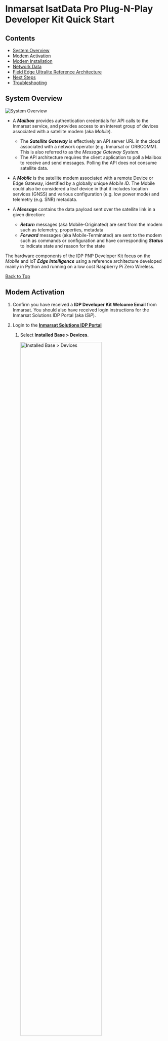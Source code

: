 # Inmarsat IsatData Pro Plug-N-Play Developer Kit Quick Start

## Contents

* [System Overview](#System-Overview)
* [Modem Activation](#Modem-Activation)
* [Modem Installation](#Modem-Installation)
* [Network Data](#Network-Data)
* [Field Edge Ultralite Reference Architecture](#Field-Edge-Ultralite-Reference-Architecture)
* [Next Steps](#Next-Steps)
* [Troubleshooting](#Troubleshooting)

## System Overview

![System Overview](media/idp-architecture.png)

* A ***Mailbox*** provides authentication credentials for API calls to the 
Inmarsat service, and provides access to an interest group of devices associated 
with a satellite modem (aka *Mobile*).
    * The ***Satellite Gateway*** is effectively an API server URL in the cloud 
    associated with a network operator (e.g. Inmarsat or ORBCOMM). This is also
    referred to as the *Message Gateway System*.
    * The API architecture requires the client application to poll a Mailbox to
    receive and send messages.  Polling the API does not consume satellite data.

* A ***Mobile*** is the satellite modem associated with a remote Device or Edge 
Gateway, identified by a globally unique *Mobile ID*.  The Mobile could also be 
considered a leaf device in that it includes location services (GNSS) and 
various configuration (e.g. low power mode) and telemetry (e.g. SNR) metadata.

* A ***Message*** contains the data payload sent over the satellite link in a 
given direction:
  * ***Return*** messages (aka Mobile-Originated) are sent from the modem 
  such as telemetry, properties, metadata
  * ***Forward*** messages (aka Mobile-Terminated) are sent to the modem such 
  as commands or configuration and have corresponding ***Status*** to indicate 
  state and reason for the state

The hardware components of the IDP PNP Developer Kit focus on the *Mobile* and
IoT ***Edge Intelligence*** using a reference architecture developed mainly in
Python and running on a low cost Raspberry Pi Zero Wireless.

[Back to Top](#Contents)

## Modem Activation

1. Confirm you have received a **IDP Developer Kit Welcome Email** from
Inmarsat.  You should also have received login instructions for the Inmarsat
Solutions IDP Portal (aka *ISIP*).



2. Login to the [**Inmarsat Solutions IDP Portal**](https://isipinmarsat.satcomhost.com/)

    1. Select **Installed Base > Devices**.
        
        <img alt="Installed Base > Devices" src="media/isip-installed-base.png" width="75%" height="auto">

    2. Click the **Mobile ID** of your ST2100 modem under the **ICCID** column,
    which should be the same as the unique **S/N** identifier on the side of 
    your modem in the format *nnnnnnnnSKYcccc*:

        <img alt="Unique Modem Identifier" src="media/st2100-label.png" width="50%" height="auto">

    3. Scroll to the bottom of the *Card/Terminal Details* page and click
    **Activate**.

    4. Complete the form by selecting the price plan from the drop down menu and click **Activate** at the bottom.

        <img alt="Activation Form" src="media/isip-activate-1.png" width="75%" height="auto">

        <img alt="Activation Form 2" src="media/isip-activate-2.png" width="75%" height="auto">

    5. You should receive an email confirmation when the activation has
    completed, within a few minutes.

        <img alt="Activation Email" src="media/activation-email.png" width="75%" height="auto">

[Back to Top](#Contents)

## Modem Installation

3. Place the **ST2100** modem in a location with a clear view of the sky
in the direction of the Equator (e.g. south-facing in the northern hemisphere).
You may use the magnet kit provided in the kit to attach it to a vehicle:

    ![ST2100 vehicle installation](media/vehicle-install.png)

    >Note: If using for an extended period outdoors and/or to protect against
    the metal connector damaging vehicle paint, it is recommended to wrap
    the metal connection point in waterproof tape.

4. Connect the **ST2100** to the **Field Edge Ultralite** device directly or
using the extension cables provided.

    ![ST2100 connected to Field Edge Ultralite](media/connection-1.png)

5. Connect the **developer breakout cable** to the **Edge Ultralite** device.

    ![Field Edge Ultralite connected to developer and power cable](media/connection-2.png)

6. Connect the **developer breakout cable** to a power source using either
the DC automotive or AC/DC adapter cable provided.

    ![Breakout cable](media/breakout-cable.png)

7. Using your preferred tablet/smartphone/PC, find and connect to the WiFi
network `isat-feu-device`.  An example using an iOS device is shown below:

    >NOTE: You can use the QR code on the device to automatically connect.

    <img alt="iOS attach to device WiFi" src="media/iphone-ap-connect.png" width="50%" height="auto">

8. Open a browser and navigate to `http://isatiot:5000`.  It should appear
similar to the following iOS/Safari example:

    >NOTE: If the `isatiot` hostname does not resolve,
    try `http://192.168.27.1:5000`

    <img alt="iOS Safari FEU Home page" src="media/gui-main.png" width="50%" height="auto">

9. Click **IDP** to navigate to the IDP tab.  Confirm you have a connection to
the ST2100 modem.  It should appear similar to the following iOS/Safari example:

    <img alt="[iOS Safari IDP page]" src="media/gui-idp-1.png" width="50%" height="auto">

[Back to Top](#Contents)

## Network Data

10. Using the **Inmarsat Solutions IDP Portal** (aka ISIP) select
**IDP Management > Terminals** then click your Mobile ID from the list.

11. You should see a list of **Return Messages** (aka *Mobile-Originated*) that
includes a **modemRegistration** and a location report.

    ![Network Data](media/network-data.png)

[Back to Top](#Contents)

## Field Edge Ultralite Reference Architecture

![FEU Architecture](media/idpdevkit-arch.png)

[Back to Top](#Contents)

## Next Steps

>NOTE: You can connect the edge device to the Internet on a local WiFi
connection by navigating to the `WiFi` tab on the web GUI and entering your
SSID and PSK.

Ensure you have access to the following documentation:

* **ST2100 Product Documentation** from the [Inmarsat Sharefile](https://inmarsat.sharefile.com/home/shared)

    * ***IsatData Pro Developer Kit > Modem > Documentation > ST2100***

* [**IDP Messaging API**](https://developer.inmarsat.com/technology/idp/idp-messaging-api/idp-messaging-api/)
on the Inmarsat Developer Portal

Inmarsat also provides the following open source reference material:

* [**idpmodem**](https://github.com/inmarsat/idpmodem)
Python 3.x package on PyPI and GitHub interfacing the modem using AT commands.

* [**isatdatapro-api**](https://www.npmjs.com/package/isatdatapro-api)
Node.js package on NPM interfacing a web client to the network API.

* [**FieldEdge Ultralite IDP Project**](https://github.com/inmarsat-enterprise/feu-idp)
on GitHub

* [**Azure IoT Satellite Messaging Reference Architecture**](https://github.com/Inmarsat/isatdatapro-azure)
on GitHub

[Back to Top](#Contents)

## Troubleshooting

The following section includes information on known/observed behaviours of
the developer kit *Ultralite* platform.

### Upgrade to the latest app versions

> NOTE: for this step you will need a [GitHub Personal Access token](https://docs.github.com/en/github/authenticating-to-github/creating-a-personal-access-token).
You will also need access privileges to the [FieldEdge Ultralite repository](https://github.com/inmarsat-enterprise/fieldedge-ultralite).
If you do not have repository access, contact enterprisessales@inmarsat.com.

Connect to the Pi using SSH either over WiFi or locally using a USB adapter
connected to the `**USB**` port (*NOT* the PWR port).

From the main directory when you login, enter the following:

```
export GITHUB_TOKEN=<YourPersonalAccessToken>
docker-compose up -d --build
```

### Cannot connect to `isat-feu-device` access point

`feuwifi` sometimes will refuse an access point connection with a
**bad password** error.
This is a known issue with the community-developed tool.

First try removing and re-applying power from the FEU device, a reboot will
usually fix the problem.

If you still cannot attach to `isat-feu-device` you can try removing the
cover of the FEU edge device and connecting a micro-USB to USB adapter to
your computer and ssh locally using a terminal shell or a Windows application
such as [PuTTY](www.putty.org).

```
ssh-keygen -R "isatiot.local"

ssh pi@isatiot.local
```

>Note: On some Linux hosts you may need to lookup the MAC address using
`ifconfig` then use network-manager on the **Ethernet** Wired connection 
number with matching address and select IPv4 method as `Link-Local Only`.

### After clicking `Connect` to WiFi network page unresponsive

Sometimes the `feuwifi` connection as a Client to an upstream WiFi network
will cause localhost resolution to be lost, and you may need to connect
remotely to the FEU device to use the GUI when it is on a WiFi network.
This is a known issue with the community-developed tool.

After clicking **Connect** on the GUI WiFi tab if you have input correct
SSID and PSK credentials, you may need to switch WiFi networks from
`isat-feu-idp` to your local WiFi network then navigate to
http://isatiot:5000 to reconnect to the GUI.

Rebooting the FEU device usually also allows re-connection via the
`isat-feu-device` network.